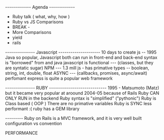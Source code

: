 ------------- Agenda -------------

- Ruby talk ( what, why, how )
- Ruby vs JS Comparisons
- BREAK - 
- More Comparisons
- yield
- rails




--------------- Javascript ---------------------
10 days to create js -- 1995
Java so popular, Javascript
both can run in front-end and back-end
syntax is "borrowed" from and java
javascript is functional --- (classes, but they are syntatic sugar)
NPM --- 1.3 mill
js - has primative types -- boolean, string, int, double, float
ASYNC --- (callbacks, promises, async/await)
perfomant
express is quite a popular web framework


--------------- RUBY -----------------------------
1995 - Matsumoto (Matz) but it became very popular
at aroound 2004-05 because of Rails
Ruby CAN ONLY RUN in the backend
Ruby syntax is "simplified" ("pythonic")
Ruby is Class based ( OOP )
There are no primative variables
Ruby is SYNC 
less performant :(
ruby has a GEM library


---------  Ruby on Rails
is a MVC framework, and it is very well built 
configuration vs convention 


PERFORMANCE 





